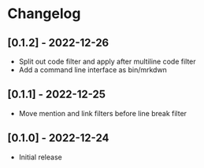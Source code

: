 # Changelog

## [0.1.2] - 2022-12-26

- Split out code filter and apply after multiline code filter
- Add a command line interface as bin/mrkdwn

## [0.1.1] - 2022-12-25

- Move mention and link filters before line break filter

## [0.1.0] - 2022-12-24

- Initial release

